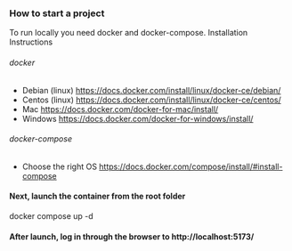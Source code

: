 ### How to start a project
To run locally you need docker and docker-compose. Installation Instructions
###### docker
- Debian (linux) https://docs.docker.com/install/linux/docker-ce/debian/
- Centos (linux) https://docs.docker.com/install/linux/docker-ce/centos/
- Mac https://docs.docker.com/docker-for-mac/install/
- Windows https://docs.docker.com/docker-for-windows/install/

###### docker-compose
- Choose the right OS https://docs.docker.com/compose/install/#install-compose 

#### Next, launch the container from the root folder
docker compose up -d


#### After launch, log in through the browser to http://localhost:5173/ 


